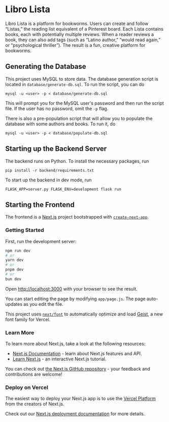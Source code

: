 # Libro Lista
Libro Lista is a platform for bookworms. Users can create and follow “Listas,” the reading list equivalent of a Pinterest board. Each Lista contains books, each with potentially multiple reviews. When a reader reviews a book, they can also add tags (such as “Latino author,” “would read again,” or “psychological thriller”). The result is a fun, creative platform for bookworms.


## Generating the Database
This project uses MySQL to store data. The database generation script is located in `database/generate-db.sql`. To run the script, you can do

```
mysql -u <user> -p < database/generate-db.sql
```
This will prompt you for the MySQL user's password and then run the script file. If the user has no password, omit the `-p` flag.

There is also a pre-population script that will allow you to populate the database with some authors and books. To run it, do
```
mysql -u <user> -p < database/populate-db.sql
```

## Starting up the Backend Server
The backend runs on Python. To install the necessary packages, run
```
pip install -r backend/requirements.txt
```
To start up the backend in dev mode, run
```
FLASK_APP=server.py FLASK_ENV=development flask run
```

## Starting the Frontend

The frontend is a [Next.js](https://nextjs.org) project bootstrapped with [`create-next-app`](https://github.com/vercel/next.js/tree/canary/packages/create-next-app).

### Getting Started

First, run the development server:

```bash
npm run dev
# or
yarn dev
# or
pnpm dev
# or
bun dev
```

Open [http://localhost:3000](http://localhost:3000) with your browser to see the result.

You can start editing the page by modifying `app/page.js`. The page auto-updates as you edit the file.

This project uses [`next/font`](https://nextjs.org/docs/app/building-your-application/optimizing/fonts) to automatically optimize and load [Geist](https://vercel.com/font), a new font family for Vercel.

### Learn More

To learn more about Next.js, take a look at the following resources:

- [Next.js Documentation](https://nextjs.org/docs) - learn about Next.js features and API.
- [Learn Next.js](https://nextjs.org/learn) - an interactive Next.js tutorial.

You can check out [the Next.js GitHub repository](https://github.com/vercel/next.js) - your feedback and contributions are welcome!

### Deploy on Vercel

The easiest way to deploy your Next.js app is to use the [Vercel Platform](https://vercel.com/new?utm_medium=default-template&filter=next.js&utm_source=create-next-app&utm_campaign=create-next-app-readme) from the creators of Next.js.

Check out our [Next.js deployment documentation](https://nextjs.org/docs/app/building-your-application/deploying) for more details.
